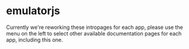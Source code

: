 # emulatorjs

Currently we're reworking these intropages for each app, please use the menu on the left to select other available documentation pages for each app, including this one.
